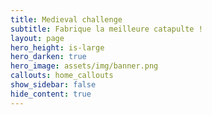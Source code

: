 ```yaml
---
title: Medieval challenge
subtitle: Fabrique la meilleure catapulte !
layout: page
hero_height: is-large
hero_darken: true
hero_image: assets/img/banner.png
callouts: home_callouts
show_sidebar: false
hide_content: true
---
```

